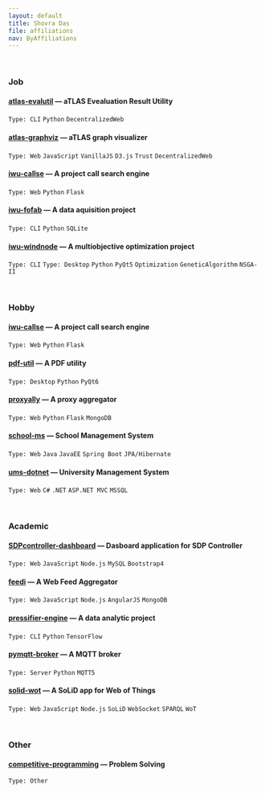 ```yaml
---
layout: default
title: Shovra Das
file: affiliations
nav: ByAffiliations
---
```


<br>


### Job

#### [atlas-evalutil](https://github.com/shovradas/atlas-evalutil) &#8212; aTLAS Evealuation Result Utility

`Type: CLI` `Python`  `DecentralizedWeb`

#### [atlas-graphviz](https://github.com/shovradas/atlas-graphviz) &#8212; aTLAS graph visualizer

`Type: Web` `JavaScript` `VanillaJS` `D3.js` `Trust` `DecentralizedWeb` 

#### [iwu-callse](https://github.com/shovradas/iwu-callse) &#8212; A project call search engine

`Type: Web` `Python` `Flask` 

#### [iwu-fofab](https://github.com/shovradas/iwu-fofab) &#8212; A data aquisition project

`Type: CLI` `Python` `SQLite` 

#### [iwu-windnode](https://github.com/shovradas/windnode-demonstrator) &#8212; A multiobjective optimization project

`Type: CLI` `Type: Desktop` `Python` `PyQt5` `Optimization` `GeneticAlgorithm` `NSGA-II`


<br>


### Hobby

#### [iwu-callse](https://github.com/shovradas/iwu-callse) &#8212; A project call search engine

`Type: Web` `Python` `Flask` 

#### [pdf-util](https://github.com/shovradas/pdf-util) &#8212; A PDF utility

`Type: Desktop` `Python` `PyQt6` 

#### [proxyally](https://github.com/shovradas/proxyally) &#8212; A proxy aggregator

`Type: Web` `Python` `Flask` `MongoDB` 

#### [school-ms](https://github.com/shovradas/school-ms) &#8212; School Management System

`Type: Web` `Java` `JavaEE` `Spring Boot` `JPA/Hibernate` 

#### [ums-dotnet](https://github.com/shovradas/ums-dotnet) &#8212; University Management System

`Type: Web` `C#` `.NET` `ASP.NET MVC` `MSSQL` 


<br>


### Academic

#### [SDPcontroller-dashboard](https://github.com/shovradas/SDPcontroller-dashboard) &#8212; Dasboard application for SDP Controller

`Type: Web` `JavaScript` `Node.js` `MySQL` `Bootstrap4` 

#### [feedi](https://github.com/shovradas/feedi) &#8212; A Web Feed Aggregator

`Type: Web` `JavaScript` `Node.js` `AngularJS` `MongoDB` 

#### [pressifier-engine](https://github.com/binuv-tuc/pressifier-engine) &#8212; A data analytic project

`Type: CLI` `Python` `TensorFlow` 

#### [pymqtt-broker](https://github.com/shovradas/pymqtt-broker) &#8212; A MQTT broker

`Type: Server` `Python`  `MQTT5`

#### [solid-wot](https://github.com/shovradas/solid-wot) &#8212; A SoLiD app for Web of Things

`Type: Web` `JavaScript` `Node.js` `SoLiD` `WebSocket` `SPARQL` `WoT`


<br>


### Other

#### [competitive-programming](https://github.com/shovradas/competitive-programming) &#8212; Problem Solving

`Type: Other`  
